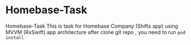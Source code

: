 # Homebase-Task
Homebase-Task 
This is task for Homebase Company (Shifts app) using MVVM (RxSwift) app architecture 
after clone git repo , you need to run 
`pod install`
